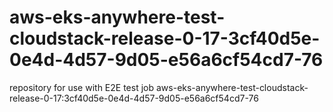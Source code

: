 # aws-eks-anywhere-test-cloudstack-release-0-17-3cf40d5e-0e4d-4d57-9d05-e56a6cf54cd7-76
repository for use with E2E test job aws-eks-anywhere-test-cloudstack-release-0-17:3cf40d5e-0e4d-4d57-9d05-e56a6cf54cd7-76
